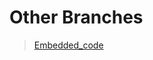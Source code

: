 # Other Branches
>[Embedded_code](https://github.com/ddalkyTokky/21th_Embedded_SW_Contest/tree/Embedded_code)
